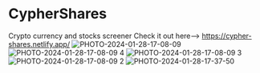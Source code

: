 # CypherShares
Crypto currency and stocks screener
Check it out here--> https://cypher-shares.netlify.app/
![PHOTO-2024-01-28-17-08-09](https://github.com/SudeepGR/CypherShares/assets/139679603/3d61eece-b936-4156-8ab4-9f7adf8ddd8b)
![PHOTO-2024-01-28-17-08-09 4](https://github.com/SudeepGR/CypherShares/assets/139679603/0e34f13d-d5ab-4c53-8199-c13b191098c7)
![PHOTO-2024-01-28-17-08-09 3](https://github.com/SudeepGR/CypherShares/assets/139679603/8f4cb334-17b5-4b38-bb44-2004242ea5fc)
![PHOTO-2024-01-28-17-08-09 2](https://github.com/SudeepGR/CypherShares/assets/139679603/52aa7a97-b36c-42eb-98a6-2e4ee531372e)
![PHOTO-2024-01-28-17-37-50](https://github.com/SudeepGR/CypherShares/assets/139679603/4dc8f280-c693-4ae2-b06b-b8163c6ec5bc)
